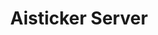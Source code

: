 ---
title: Aisticker Server
emoji: 🚀
colorFrom: green
colorTo: gray
sdk: gradio
sdk_version: 3.18.0
app_file: webui-user.sh
pinned: false
license: other
---